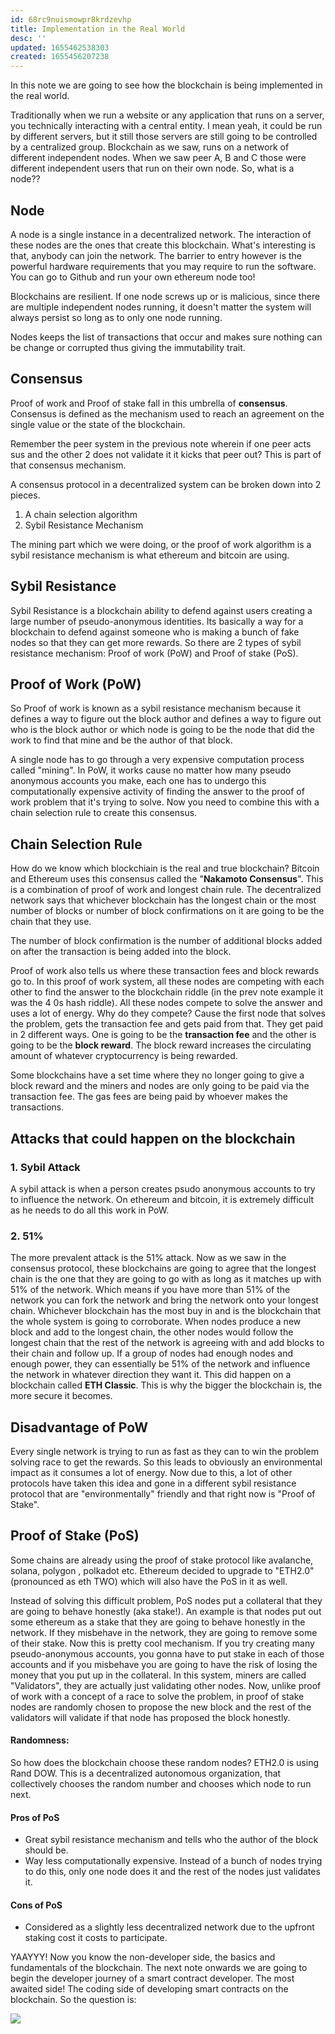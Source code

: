 ```yaml
---
id: 68rc9nuismowpr8krdzevhp
title: Implementation in the Real World
desc: ''
updated: 1655462538303
created: 1655456207238
---
```

In this note we are going to see how the blockchain is being implemented in the real world.

Traditionally when we run a website or any application that runs on a server, you technically interacting with a central entity. I mean yeah, it could be run by different servers, but it still those servers are still going to be controlled by a centralized group. Blockchain as we saw, runs on a network of different independent nodes. When we saw peer A, B and C those were different independent users that run on their own node. So, what is a node??

## Node
A node is a single instance in a decentralized network. The interaction of these nodes are the ones that create this blockchain. What's interesting is that, anybody can join the network. The barrier to entry however is the powerful hardware requirements that you may require to run the software. You can go to Github and run your own ethereum node too!

Blockchains are resilient. If one node screws up or is malicious, since there are multiple independent nodes running, it doesn't matter the system will always persist so long as to only one node running. 

Nodes keeps the list of transactions that occur and makes sure nothing can be change or corrupted thus giving the immutability trait. 

## Consensus

Proof of work and Proof of stake fall in this umbrella of **consensus**. Consensus is defined as the mechanism used to reach an agreement on the single value or the state of the blockchain.

Remember the peer system in the previous note wherein if one peer acts sus and the other 2 does not validate it it kicks that peer out? This is part of that consensus mechanism.

A consensus protocol in a decentralized system can be broken down into 2 pieces. 
1. A chain selection algorithm
2. Sybil Resistance Mechanism

The mining part which we were doing, or the proof of work algorithm is a sybil resistance mechanism is what ethereum and bitcoin are using. 

## Sybil Resistance

Sybil Resistance is a blockchain ability to defend against users creating a large number of pseudo-anonymous identities. Its basically a way for a blockchain to defend against someone who is making a bunch of fake nodes so that they can get more rewards. So there are 2 types of sybil resistance mechanism: Proof of work (PoW) and Proof of stake (PoS).

## Proof of Work (PoW)

So Proof of work is known as a sybil resistance mechanism because it defines a way to figure out the block author and defines a way to figure out who is the block author or which node is going to be the node that did the work to find that mine and be the author of that block.     

A single node has to go through a very expensive computation process called "mining". In PoW, it works cause no matter how many pseudo anonymous accounts you make, each one has to undergo this computationally expensive activity of finding the answer to the proof of work problem that it's trying to solve. Now you need to combine this with a chain selection rule to create this consensus. 

## Chain Selection Rule

How do we know which blockchiain is the real and true blockchain? Bitcoin and Ethereum uses this consensus called the "**Nakamoto Consensus**". This is a combination of proof of work and longest chain rule. The decentralized network says that whichever blockchain has the longest chain or the most number of blocks or number of block confirmations on it are going to be the chain that they use. 

The number of block confirmation is the number of additional blocks added on after the transaction is being added into the block. 

Proof of work also tells us where these transaction fees and block rewards go to. In this proof of work system, all these nodes are competing with each other to find the answer to the blockchain riddle (in the prev note example it was the 4 0s hash riddle). All these nodes compete to solve the answer and uses a lot of energy. Why do they compete? Cause the first node that solves the problem, gets the transaction fee and gets paid from that. They get paid in 2 different ways. One is going to be the **transaction fee** and the other is going to be the **block reward**. The block reward increases the circulating amount of whatever cryptocurrency is being rewarded. 

Some blockchains have a set time where they no longer going to give a block reward and the miners and nodes are only going to be paid via the transaction fee. The gas fees are being paid by whoever makes the transactions.

## Attacks that could happen on the blockchain 
### 1. Sybil Attack
A sybil attack is when a person creates psudo anonymous accounts to try to influence the network. On ethereum and bitcoin, it is extremely difficult as he needs to do all this work in PoW. 

### 2. 51%
The more prevalent attack is the 51% attack. Now as we saw in the consensus protocol, these blockchains are going to agree that the longest chain is the one that they are going to go with as long as it matches up with 51% of the network. Which means if you have more than 51% of the network you can fork the network and bring the network onto your longest chain. Whichever blockchain has the most buy in and is the blockchain that the whole system is going to corroborate. When nodes produce a new block and add to the longest chain, the other nodes would follow the longest chain that the rest of the network is agreeing with and add blocks to their chain and follow up. If a group of nodes had enough nodes and enough power, they can essentially be 51% of the network and influence the network in whatever direction they want it. This did happen on a blockchain called **ETH Classic**. This is why the bigger the blockchain is, the more secure it becomes.

## Disadvantage of PoW
Every single network is trying to run as fast as they can to win the problem solving race to get the rewards. So this leads to obviously an environmental impact as it consumes a lot of energy. Now due to this, a lot of other protocols have taken this idea and gone in a different sybil resistance protocol that are "environmentally" friendly and that right now is "Proof of Stake".

## Proof of Stake (PoS)
Some chains are already using the proof of stake protocol like avalanche, solana, polygon , polkadot etc. Ethereum decided to upgrade to "ETH2.0" (pronounced as eth TWO) which will also have the PoS in it as well. 

Instead of solving this difficult problem, PoS nodes put a collateral that they are going to behave honestly (aka stake!). An example is that nodes put out some ethereum as a stake that they are going to behave honestly in the network. If they misbehave in the network, they are going to remove some of their stake. Now this is pretty cool mechanism. If you try creating many pseudo-anonymous accounts, you gonna have to put stake in each of those accounts and if you misbehave you are going to have the risk of losing the money that you put up in the collateral. In this system, miners are called "Validators", they are actually just validating other nodes. Now, unlike proof of work with a concept of a race to solve the problem, in proof of stake nodes are randomly chosen to propose the new block and the rest of the validators will validate if that node has proposed the block honestly. 

#### Randomness:
So how does the blockchain choose these random nodes? ETH2.0 is using Rand DOW. This is a decentralized autonomous organization, that collectively chooses the random number and chooses which node to run next.


#### Pros of PoS
- Great sybil resistance mechanism and tells who the author of the block should be.
- Way less computationally expensive. Instead of a bunch of nodes trying to do this, only one node does it and the rest of the nodes just validates it.

#### Cons of PoS
- Considered as a slightly less decentralized network due to the upfront staking cost it costs to participate.


YAAYYY!  Now you know the non-developer side, the basics and fundamentals of the blockchain. The next note onwards we are going to begin the developer journey of a smart contract developer. The most awaited side! The coding side of developing smart contracts on the blockchain. So the question is:

![](/assets/images/2022-06-17-18-41-32.png)
